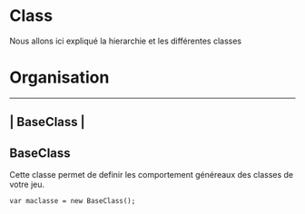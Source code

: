 Class
==========


Nous allons ici expliqué la hierarchie et les différentes classes 


Organisation
============

-----------------------
|      BaseClass      |
-----------------------



BaseClass
-----------

Cette classe permet de definir les comportement généreaux des classes de votre jeu.

```
var maclasse = new BaseClass();
```

